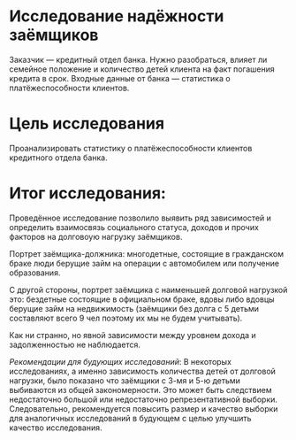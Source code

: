 # Исследование надёжности заёмщиков
Заказчик — кредитный отдел банка. Нужно разобраться, влияет ли семейное положение и количество детей клиента на факт погашения кредита в срок. Входные данные от банка — статистика о платёжеспособности клиентов.
# Цель исследования
Проанализировать статистику о платёжеспособности клиентов кредитного отдела банка.
# Итог исследования:
Проведённое исследование позволило выявить ряд зависимостей и определить взаимосвязь социального статуса, доходов и прочих факторов на долговоую нагрузку заёмщиков.

Портрет заёмщика-должника: 
многодетные, состоящие в гражданском браке люди берущие займ на операции с автомобилем или получение образования.

С другой стороны, портрет заёмщика с наименьшей долговой нагрузкой это: бездетные состоящие в официальном браке, вдовы либо вдовцы берущие займ на недвижимость (заёмщики без долга с 5 детьми составляют всего 9 чел поэтому их мы не будем учитывать).

Как ни странно, но явной зависимости между уровнем дохода и задолженностью не наблюдается.

*Рекомендации для будующих исследований*:
В некоторых исследованиях, а именно зависимость количества детей от долговой нагрузки, было показано что заёмщики с 3-мя и 5-ю детьми выбиваются из общей закономерности. Это может быть следствием недостаточно большой или недостаточно репрезентативной выборки. Следовательно, рекомендуется повысить размер и качество выборки для аналогичных исследований в будующем с целью улучшить качество исследования.
